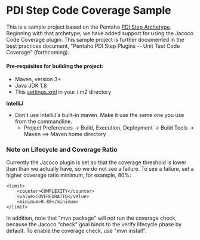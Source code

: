 # PDI Step Code Coverage Sample

This is a sample project based on the Pentaho [PDI Step Archetype](https://github.com/pentaho/maven-project-archetypes/tree/master/pentaho-pdi-step-plugin-archetype).  Beginning with that archetype, we have added support for using the Jacoco Code Coverage plugin.  This sample project is further documented in the best practices document, "Pentaho PDI Step Plugins -- Unit Test Code Coverage" (forthcoming).

#### Pre-requisites for building the project:
* Maven, version 3+
* Java JDK 1.8
* This [settings.xml](https://github.com/pentaho/maven-parent-poms/blob/master/maven-support-files/settings.xml) in your <user-home>/.m2 directory


__IntelliJ__

* Don't use IntelliJ's built-in maven. Make it use the same one you use from the commandline.
  * Project Preferences -> Build, Execution, Deployment -> Build Tools -> Maven ==> Maven home directory

### Note on Lifecycle and Coverage Ratio

Currently the Jacoco plugin is set so that the coverage threshold is lower than than we actually have, so we do not see a failure.  To see a failure, set a higher coverage ratio minimum, for example, 80%:

```
<limit>
    <counter>COMPLEXITY</counter>
    <value>COVEREDRATIO</value>
    <minimum>0.80</minimum>
</limit>
```

In addition, note that "mvn package" will not run the coverage check, because the Jacoco "check" goal binds to the verify lifecycle phase by default.  To enable the coverage check, use "mvn install".




 
